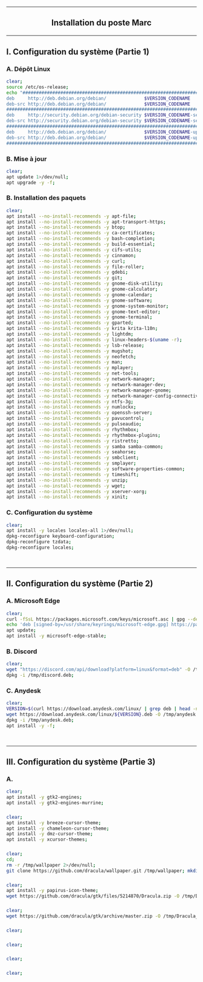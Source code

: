 ----------------------------------------------------------------------------------------------------------------------------------------
## <p align='center'> Installation du poste Marc </p>

----------------------------------------------------------------------------------------------------------------------------------------
## I.  Configuration du système (Partie 1)
### A. Dépôt Linux
```bash
clear;
source /etc/os-release;
echo "################################################################################################################################
deb     http://deb.debian.org/debian/              $VERSION_CODENAME            main non-free non-free-firmware
deb-src http://deb.debian.org/debian/              $VERSION_CODENAME            main non-free non-free-firmware
################################################################################################################################
deb     http://security.debian.org/debian-security $VERSION_CODENAME-security   main non-free non-free-firmware
deb-src http://security.debian.org/debian-security $VERSION_CODENAME-security   main non-free non-free-firmware
################################################################################################################################
deb     http://deb.debian.org/debian/              $VERSION_CODENAME-updates    main non-free non-free-firmware
deb-src http://deb.debian.org/debian/              $VERSION_CODENAME-updates    main non-free non-free-firmware
################################################################################################################################" > /etc/apt/sources.list;
```

### B. Mise à jour
```bash
clear;
apt update 1>/dev/null;
apt upgrade -y -f;
```

### B. Installation des paquets
```bash
clear;
apt install --no-install-recommends -y apt-file;
apt install --no-install-recommends -y apt-transport-https;
apt install --no-install-recommends -y btop;
apt install --no-install-recommends -y ca-certificates;
apt install --no-install-recommends -y bash-completion;
apt install --no-install-recommends -y build-essential;
apt install --no-install-recommends -y cifs-utils;
apt install --no-install-recommends -y cinnamon;
apt install --no-install-recommends -y curl;
apt install --no-install-recommends -y file-roller;
apt install --no-install-recommends -y gdebi;
apt install --no-install-recommends -y git;
apt install --no-install-recommends -y gnome-disk-utility;
apt install --no-install-recommends -y gnome-calculator;
apt install --no-install-recommends -y gnome-calendar;
apt install --no-install-recommends -y gnome-software;
apt install --no-install-recommends -y gnome-system-monitor;
apt install --no-install-recommends -y gnome-text-editor;
apt install --no-install-recommends -y gnome-terminal;
apt install --no-install-recommends -y gparted;
apt install --no-install-recommends -y krita krita-l10n;
apt install --no-install-recommends -y lightdm;
apt install --no-install-recommends -y linux-headers-$(uname -r);
apt install --no-install-recommends -y lsb-release;
apt install --no-install-recommends -y mugshot;
apt install --no-install-recommends -y neofetch;
apt install --no-install-recommends -y man;
apt install --no-install-recommends -y mplayer;
apt install --no-install-recommends -y net-tools;
apt install --no-install-recommends -y network-manager;
apt install --no-install-recommends -y network-manager-dev;
apt install --no-install-recommends -y network-manager-gnome;
apt install --no-install-recommends -y network-manager-config-connectivity-debian;
apt install --no-install-recommends -y ntfs-3g;
apt install --no-install-recommends -y numlockx;
apt install --no-install-recommends -y openssh-server;
apt install --no-install-recommends -y pavucontrol;
apt install --no-install-recommends -y pulseaudio;
apt install --no-install-recommends -y rhythmbox;
apt install --no-install-recommends -y rhythmbox-plugins;
apt install --no-install-recommends -y ristretto;
apt install --no-install-recommends -y samba samba-common;
apt install --no-install-recommends -y seahorse;
apt install --no-install-recommends -y smbclient;
apt install --no-install-recommends -y smplayer;
apt install --no-install-recommends -y software-properties-common;
apt install --no-install-recommends -y timeshift;
apt install --no-install-recommends -y unzip;
apt install --no-install-recommends -y wget;
apt install --no-install-recommends -y xserver-xorg;
apt install --no-install-recommends -y xinit;
```

### C. Configuration du système
```bash
clear;
apt install -y locales locales-all 1>/dev/null;
dpkg-reconfigure keyboard-configuration;
dpkg-reconfigure tzdata;
dpkg-reconfigure locales;
```

<br />

----------------------------------------------------------------------------------------------------------------------------------------
## II. Configuration du système (Partie 2)
### A. Microsoft Edge
```bash
clear;
curl -fSsL https://packages.microsoft.com/keys/microsoft.asc | gpg --dearmor |  tee /usr/share/keyrings/microsoft-edge.gpg > /dev/null;
echo 'deb [signed-by=/usr/share/keyrings/microsoft-edge.gpg] https://packages.microsoft.com/repos/edge stable main' |  tee /etc/apt/sources.list.d/microsoft-edge.list;
apt update;
apt install -y microsoft-edge-stable;
```
### B. Discord
```bash
clear;
wget "https://discord.com/api/download?platform=linux&format=deb" -O /tmp/discord.deb;
dpkg -i /tmp/discord.deb;
```

### C. Anydesk
```bash
clear;
VERSION=$(curl https://download.anydesk.com/linux/ | grep deb | head -n 1 | cut -d "." -f 2-4 |cut -d "/" -f 2-5)
wget https://download.anydesk.com/linux/${VERSION}.deb -O /tmp/anydesk.deb;
dpkg -i /tmp/anydesk.deb;
apt install -y -f;
```

<br />

----------------------------------------------------------------------------------------------------------------------------------------
## III. Configuration du système (Partie 3)
### A. 
```bash
clear;
apt install -y gtk2-engines;
apt install -y gtk2-engines-murrine;
```

### 
```bash
clear;
apt install -y breeze-cursor-theme;
apt install -y chameleon-cursor-theme;
apt install -y dmz-cursor-theme;
apt install -y xcursor-themes;
```

### 
```bash
clear;
cd;
rm -r /tmp/wallpaper 2>/dev/null;
git clone https://github.com/dracula/wallpaper.git /tmp/wallpaper; mkdir -p /home/$(id -n -u 1000)/Images/Dracula; mv /tmp/wallpaper/*  /home/$(id -n -u 1000)/Images/Dracula; chown -R $(id -n -u 1000):$(id -n -g 1000) /home/$(id -n -u 1000)/Images;
```


### 
```bash
clear;
apt install -y papirus-icon-theme;
wget https://github.com/dracula/gtk/files/5214870/Dracula.zip -O /tmp/Dracula_icon.zip; unzip /tmp/Dracula_icon.zip -d /usr/share/icons;
```

### 
```bash
clear;
wget https://github.com/dracula/gtk/archive/master.zip -O /tmp/Dracula_theme.zip; unzip /tmp/Dracula_theme.zip -d /usr/share/themes; mv /usr/share/themes/gtk-master /usr/share/themes/Dracula;
```

### 
```bash
clear;
```

### 
```bash
clear;
```

### 
```bash
clear;
```

### 
```bash
clear;
```




